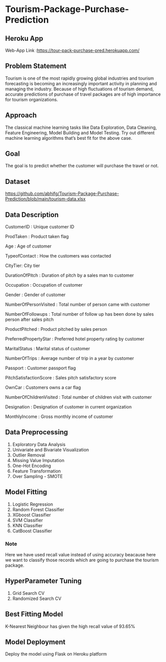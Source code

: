 # Tourism-Package-Purchase-Prediction
## Heroku App
 Web-App Link :https://tour-pack-purchase-pred.herokuapp.com/
## Problem Statement
Tourism is one of the most rapidly growing global industries and tourism forecasting is
becoming an increasingly important activity in planning and managing the industry.
Because of high fluctuations of tourism demand, accurate predictions of purchase of
travel packages are of high importance for tourism organizations.
## Approach
The classical machine learning tasks like Data Exploration, Data Cleaning, Feature Engineering, Model Building and Model Testing. Try out different machine learning algorithms that’s best fit for the above case.
## Goal
The goal is to predict whether the customer will purchase the travel or not.
## Dataset
https://github.com/abhifg/Tourism-Package-Purchase-Prediction/blob/main/tourism-data.xlsx
## Data Description
CustomerID : Unique customer ID

ProdTaken : Product taken flag

Age : Age of customer

TypeofContact : How the customers was contacted

CityTier: City tier

DurationOfPitch : Duration of pitch by a sales man to customer

Occupation : Occupation of customer

Gender : Gender of customer

NumberOfPersonVisited : Total number of person came with customer

NumberOfFollowups : Total number of follow up has been done by sales person after sales pitch

ProductPitched : Product pitched by sales person

PreferredPropertyStar : Preferred hotel property rating by customer

MaritalStatus : Marital status of customer

NumberOfTrips : Average number of trip in a year by customer

Passport : Customer passport flag

PitchSatisfactionScore : Sales pitch satisfactory score

OwnCar : Customers owns a car flag

NumberOfChildrenVisited : Total number of children visit with customer

Designation : Designation of customer in current organization

MonthlyIncome : Gross monthly income of customer
## Data Preprocessing
1. Exploratory Data Analysis
2. Univariate and Bivariate Visualization
3. Outlier Removal
4. Missing Value Imputation
5. One-Hot Encoding
6. Feature Transformation
7. Over Sampling - SMOTE
## Model Fitting
1. Logistic Regression
2. Random Forest Classifier
3. XGboost Classifier
4. SVM Classifier
5. KNN Classifier
6. CatBoost Classifier
### Note
Here we have used recall value instead of using accuracy beacause here we want to classify those records which are going to purchase the tourism package.
## HyperParameter Tuning
1. Grid Search CV
2. Randomized Search CV
## Best Fitting Model
K-Nearest Neighbour has given the high recall value of 93.65%
## Model Deployment
Deploy the model using Flask on Heroku platform
